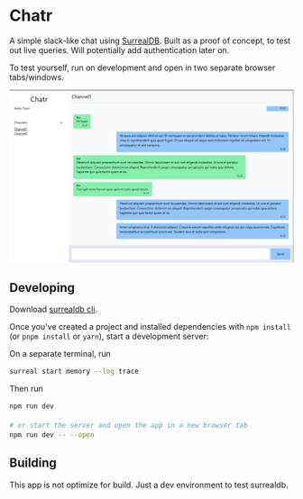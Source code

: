 # Chatr

A simple slack-like chat using [SurrealDB](https://surrealdb.com/). Built as a proof of concept, to test out live queries. Will potentially add authentication later on.

To test yourself, run on development and open in two separate browser tabs/windows.

![Chatr screenshot](./assets/chatr-screenshot.png)

## Developing

Download [surrealdb cli](https://surrealdb.com/docs/installation).

Once you've created a project and installed dependencies with `npm install` (or `pnpm install` or `yarn`), start a development server:

On a separate terminal, run

```bash
surreal start memory --log trace
```

Then run

```bash
npm run dev

# or start the server and open the app in a new browser tab
npm run dev -- --open
```

## Building

This app is not optimize for build. Just a dev environment to test surrealdb.
